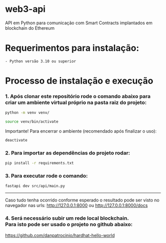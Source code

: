 # web3-api
API em Python para comunicação com Smart Contracts implantados em blockchain do Ethereum

# Requerimentos para instalação:
    - Python versão 3.10 ou superior

# Processo de instalação e execução
### 1. Após clonar este repositório rode o comando abaixo para criar um ambiente virtual próprio na pasta raiz do projeto:

```sh
python -m venv venv/
```

```sh
source venv/bin/activate
```

Importante! Para encerrar o ambiente (recomendado após finalizar o uso):

```sh
deactivate
```

### 2. Para importar as dependências do projeto rodar:

```sh
pip install -r requirements.txt
```

### 3. Para executar rode o comando:

```sh
fastapi dev src/api/main.py
```

---
Caso tudo tenha ocorrido conforme esperado o resultado pode ser visto no navegador nas urls: http://127.0.0.1:8000 ou http://127.0.0.1:8000/docs

### 4. Será necessário subir um rede local blockchain.<br>Para isto pode ser usado o projeto no github abaixo:

https://github.com/danpatrocinio/hardhat-hello-world

